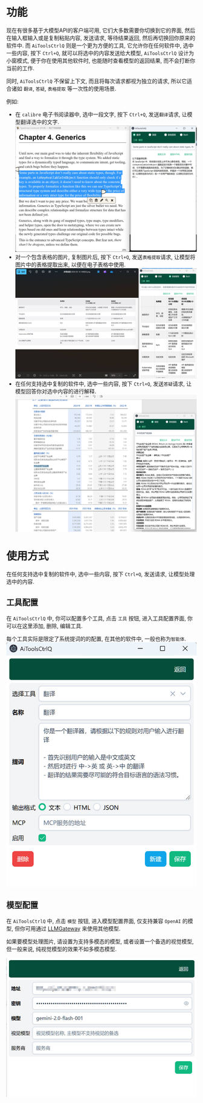 # 功能

现在有很多基于大模型API的客户端可用, 它们大多数需要你切换到它的界面, 然后在输入框输入或是复制粘贴内容, 发送请求, 等待结果返回, 然后再切换回你原来的软件中.
而 `AiToolsCtrlQ` 则是一个更为方便的工具, 它允许你在任何软件中, 选中一些内容, 按下 `Ctrl+Q`, 就可以将选中的内容发送给大模型, `AiToolsCtrlQ` 设计为小窗模式, 便于你在使用其他软件时, 也能随时查看模型的返回结果, 而不会打断你当前的工作.

同时, `AiToolsCtrlQ` 不保留上下文, 而且将每次请求都视为独立的请求, 所以它适合诸如 `翻译`, `答疑`, `表格提取` 等一次性的使用场景.

例如:

- 在 `calibre` 电子书阅读器中, 选中一段文字, 按下 `Ctrl+Q`, 发送`翻译`请求, 让模型翻译选中的文字.
![在 `calibre` 中翻译](./doc/screenshots/calibre.jpg)
- 对一个包含表格的图片, 复制图片后, 按下 `Ctrl+Q`, 发送`表格提取`请求, 让模型将图片中的表格提取出来, 以便在电子表格中使用.
![图片表格提取](./doc/screenshots/image_table.jpg)
- 在任何支持选中复制的软件中, 选中一些内容, 按下 `Ctrl+Q`, 发送`答疑`请求, 让模型回答你对选中内容的进行解释.
![答疑](./doc/screenshots/term.jpg)


# 使用方式

在任何支持选中复制的软件中, 选中一些内容, 按下 `Ctrl+Q`, 发送请求, 让模型处理选中的内容.

## 工具配置

在 `AiToolsCtrlQ` 中, 你可以配置多个工具, 点击 `工具` 按钮, 进入工具配置界面, 你可以在这里添加, 删除, 编辑工具.

每个工具实际是限定了系统提词的的配置, 在其他的软件中, 一般也称为`智能体`.
![工具配置](./doc/screenshots/tools.jpg)

## 模型配置

在 `AiToolsCtrlQ` 中, 点击 `模型` 按钮, 进入模型配置界面, 仅支持兼容 `OpenAI` 的模型, 但你可用通过 [LLMGateway](https://github.com/elsejj/llm-gateway/tree/keystore) 来使用其他模型.

如果要模型处理图片, 请设置为支持多模态的模型, 或者设置一个备选的视觉模型, 但一般来说, 纯视觉模型的效果不如多模态模型.

![模型配置](./doc/screenshots/models.jpg)

